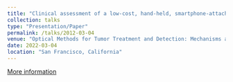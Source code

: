 ```yaml
---
title: "Clinical assessment of a low-cost, hand-held, smartphone-attached intraoral imaging probe for ALA PDT monitoring and guidance"
collection: talks
type: "Presentation/Paper"
permalink: /talks/2012-03-04
venue: "Optical Methods for Tumor Treatment and Detection: Mechanisms and Techniques in Photodynamic and Photobiomodulation Therapy XXX"
date: 2022-03-04
location: "San Francisco, California"
---
```

[More information](https://www.spiedigitallibrary.org/conference-proceedings-of-spie/11940/1194004/Clinical-assessment-of-a-low-cost-hand-held-smartphone-attached/10.1117/12.2609956.full)
